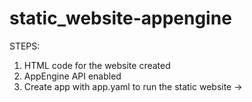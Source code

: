 # static_website-appengine
STEPS:
1. HTML code for the website created
2. AppEngine API enabled
3. Create app with app.yaml to run the static website ->
